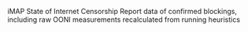 iMAP State of Internet Censorship Report data of confirmed blockings, including raw OONI measurements recalculated from running heuristics
